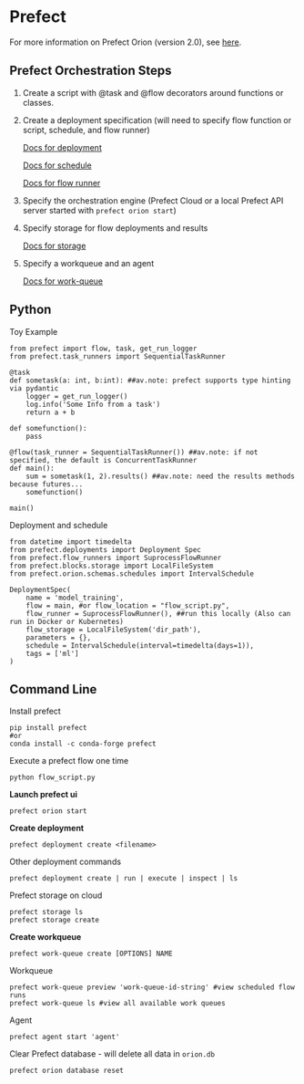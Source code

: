 # Prefect
For more information on Prefect Orion (version 2.0), see [here](https://orion-docs.prefect.io/).

## Prefect Orchestration Steps

1. Create a script with @task and @flow decorators around functions or classes. 

2. Create a deployment specification (will need to specify flow function or script, schedule, and flow runner)

    [Docs for deployment](https://orion-docs.prefect.io/concepts/deployments/) 

    [Docs for schedule](https://orion-docs.prefect.io/concepts/schedules/)
    
    [Docs for flow runner](https://orion-docs.prefect.io/concepts/flow-runners/)

3. Specify the orchestration engine (Prefect Cloud or a local Prefect API server started with `prefect orion start`)

4. Specify storage for flow deployments and results 
    
    [Docs for storage](https://orion-docs.prefect.io/concepts/storage/)

5. Specify a workqueue and an agent 
    
    [Docs for work-queue](https://orion-docs.prefect.io/concepts/work-queues/)


## Python
Toy Example
```
from prefect import flow, task, get_run_logger
from prefect.task_runners import SequentialTaskRunner

@task
def sometask(a: int, b:int): ##av.note: prefect supports type hinting via pydantic
    logger = get_run_logger()
    log.info('Some Info from a task')
    return a + b

def somefunction():
    pass

@flow(task_runner = SequentialTaskRunner()) ##av.note: if not specified, the default is ConcurrentTaskRunner
def main():
    sum = sometask(1, 2).results() ##av.note: need the results methods because futures...
    somefunction()

main()
```

Deployment and schedule

```
from datetime import timedelta
from prefect.deployments import Deployment Spec
from prefect.flow_runners import SuprocessFlowRunner
from prefect.blocks.storage import LocalFileSystem
from prefect.orion.schemas.schedules import IntervalSchedule

DeploymentSpec(
    name = 'model_training',
    flow = main, #or flow_location = "flow_script.py",
    flow_runner = SuprocessFlowRunner(), ##run this locally (Also can run in Docker or Kubernetes)
    flow_storage = LocalFileSystem('dir_path'),
    parameters = {},
    schedule = IntervalSchedule(interval=timedelta(days=1)),
    tags = ['ml']
)
```


## Command Line

Install prefect
```
pip install prefect
#or
conda install -c conda-forge prefect
```

Execute a prefect flow one time
```
python flow_script.py
```

**Launch prefect ui**
```
prefect orion start
```

**Create deployment**
```
prefect deployment create <filename>
```

Other deployment commands
```
prefect deployment create | run | execute | inspect | ls
```

Prefect storage on cloud
```
prefect storage ls
prefect storage create
```

**Create workqueue**
```
prefect work-queue create [OPTIONS] NAME
```

Workqueue
```
prefect work-queue preview 'work-queue-id-string' #view scheduled flow runs
prefect work-queue ls #view all available work queues
```

Agent
```
prefect agent start 'agent'
```

Clear Prefect database - will delete all data in `orion.db`
```
prefect orion database reset
```